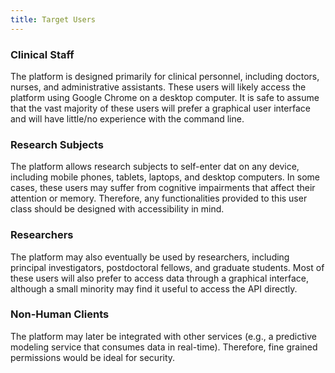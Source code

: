 ```yaml
---
title: Target Users
---
```


### Clinical Staff

The platform is designed primarily for clinical personnel, including doctors, nurses, and administrative assistants. These users will likely access the platform using Google Chrome on a desktop computer. It is safe to assume that the vast majority of these users will prefer a graphical user interface and will have little/no experience with the command line.

### Research Subjects

The platform allows research subjects to self-enter dat on any device, including mobile phones, tablets, laptops, and desktop computers. In some cases, these users may suffer from cognitive impairments that affect their attention or memory. Therefore, any functionalities provided to this user class should be designed with accessibility in mind.

### Researchers

The platform may also eventually be used by researchers, including principal investigators, postdoctoral fellows, and graduate students. Most of these users will also prefer to access data through a graphical interface, although a small minority may find it useful to access the API directly. 

### Non-Human Clients

The platform may later be integrated with other services (e.g., a predictive modeling service that consumes data in real-time). Therefore, fine grained permissions would be ideal for security.


